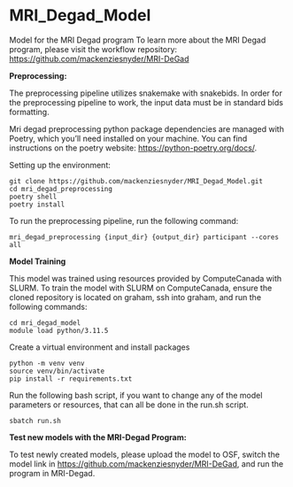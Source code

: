 # MRI_Degad_Model

Model for the MRI Degad program
To learn more about the MRI Degad program, please visit the workflow repository: https://github.com/mackenziesnyder/MRI-DeGad

**Preprocessing:**

The preprocessing pipeline utilizes snakemake with snakebids. In order for the preprocessing pipeline to work, the input data must be in standard bids formatting.

Mri degad preprocessing python package dependencies are managed with Poetry, which you’ll need installed on your machine. You can find instructions on the poetry website: https://python-poetry.org/docs/.

Setting up the environment:

```
git clone https://github.com/mackenziesnyder/MRI_Degad_Model.git
cd mri_degad_preprocessing
poetry shell 
poetry install 
```

To run the preprocessing pipeline, run the following command: 
```
mri_degad_preprocessing {input_dir} {output_dir} participant --cores all 
```

**Model Training**

This model was trained using resources provided by ComputeCanada with SLURM.
To train the model with SLURM on ComputeCanada, ensure the cloned repository is located on graham, ssh into graham, and run the following commands:

```
cd mri_degad_model
module load python/3.11.5
```

Create a virtual environment and install packages
```
python -m venv venv
source venv/bin/activate
pip install -r requirements.txt 
```

Run the following bash script, if you want to change any of the model parameters or resources, that can all be done in the run.sh script. 
```
sbatch run.sh 
```

**Test new models with the MRI-Degad Program:**


To test newly created models, please upload the model to OSF, switch the model link in https://github.com/mackenziesnyder/MRI-DeGad, and run the program in MRI-Degad. 